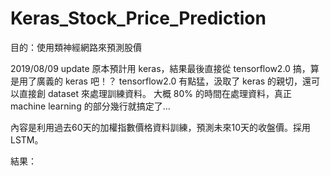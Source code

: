 # Keras_Stock_Price_Prediction

目的：使用類神經網路來預測股價

2019/08/09 update
原本預計用 keras，結果最後直接從 tensorflow2.0 搞，算是用了廣義的 keras 吧！？
tensorflow2.0 有點猛，汲取了 keras 的親切，還可以直接創 dataset 來處理訓練資料。
大概 80% 的時間在處理資料，真正 machine learning 的部分幾行就搞定了...

內容是利用過去60天的加權指數價格資料訓練，預測未來10天的收盤價。採用 LSTM。

結果：

